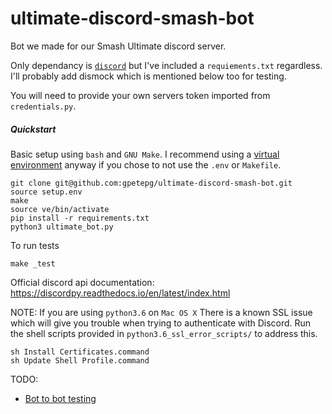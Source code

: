 # ultimate-discord-smash-bot
Bot we made for our Smash Ultimate discord server.

Only dependancy is [`discord`](https://github.com/Rapptz/discord.py) but I've included a `requiements.txt` regardless. I'll probably add dismock which is mentioned below too for testing.

You will need to provide your own servers token imported from `credentials.py`.

##### Quickstart #####

Basic setup using `bash` and `GNU Make`. I recommend using a [virtual environment](https://docs.python.org/3/library/venv.html) anyway if you chose to not use the `.env` or `Makefile`.

    git clone git@github.com:gpetepg/ultimate-discord-smash-bot.git
    source setup.env
    make
    source ve/bin/activate
    pip install -r requirements.txt
    python3 ultimate_bot.py
    
To run tests

    make _test

Official discord api documentation:
https://discordpy.readthedocs.io/en/latest/index.html

NOTE: If you are using `python3.6` on `Mac OS X` There is a known SSL issue which will give you trouble when trying to authenticate with Discord. Run the shell scripts provided in `python3.6_ssl_error_scripts/` to address this.
    
    sh Install Certificates.command
    sh Update Shell Profile.command

TODO:
 - [Bot to bot testing](https://github.com/DXsmiley/dismock)
